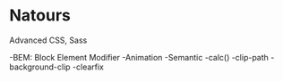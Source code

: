 # Natours
Advanced CSS, Sass

-BEM: Block Element Modifier
-Animation
-Semantic
-calc()
-clip-path
-background-clip
-clearfix
